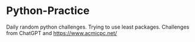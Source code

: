 # Python-Practice
Daily random python challenges. Trying to use least packages.
Challenges from ChatGPT and https://www.acmicpc.net/
